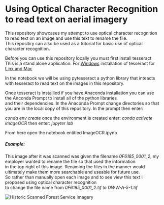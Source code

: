 # Using Optical Character Recognition to read text on aerial imagery
This repository showcases my attempt to use optical character recognition to read text on an image and use this text to rename the file.  
This repositiry can also be used as a tutorial for basic use of optical character recognition.

Before you can use this repository locally you must first install tesseract  
This is a stand alone application. For [Windows](https://github.com/UB-Mannheim/tesseract/wiki) installation of tesseract for [Linx and Mac](https://github.com/tesseract-ocr/tesseract/wiki#windows)

In the notebook we will be using pytesseract a python library that inteacts with tesseract to read text on the images in this repository. 

Once tesseract is installled if you have Anaconda installation you can use the Anconda Prompt to install all of the python libraries  
and their dependencies. In the Anaconda Prompt change directories so that you are in the local copy of this repository. In the prompt then enter: 

*conda env create*
once the environment is created enter:
*conda activate imageOCR*
then enter:
*jupyter lab*

From here open the notebook entitled ImageOCR.ipynb


##### Example:
This image after it was scanned was given the filename *0F6185_0001_2*, my employer wanted to rename the file so that used the information  
in the top right of this image. Renaming the files in the manner would ultimately make them more searchable and useable for future use.  
So rather than manually open each image and to see view this text I proposed using optical character recognition  
to change the file name from *0F6185_0001_2.tif* to *DWW-A-5-1.tif*

![Historic Scanned Forest Service Imagery](images/singleImage/0F6185_0001_2.tif?raw=true)

